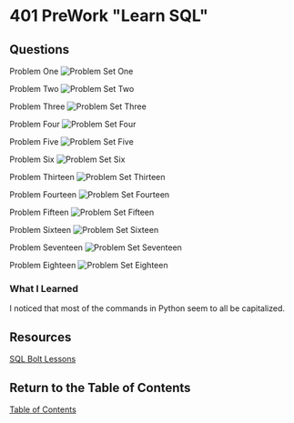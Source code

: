 # 401 PreWork "Learn SQL"

## Questions

Problem One
![Problem Set One](../401/SQLproblem1.png)

Problem Two
![Problem Set Two](../401/SQLproblem2.png)

Problem Three
![Problem Set Three](../401/SQLproblem3.png)

Problem Four
![Problem Set Four](../401/SQLproblem4.png)

Problem Five
![Problem Set Five](../401/SQLproblem5.png)

Problem Six
![Problem Set Six](../401/SQLproblem6.png)

Problem Thirteen
![Problem Set Thirteen](../401/SQLproblem13.png)

Problem Fourteen
![Problem Set Fourteen](../401/SQLproblem14.png)

Problem Fifteen
![Problem Set Fifteen](../401/SQLproblem15.png)

Problem Sixteen
![Problem Set Sixteen](../401/SQLproblem16.png)

Problem Seventeen
![Problem Set Seventeen](../401/SQLproblem17.png)

Problem Eighteen
![Problem Set Eighteen](../401/SQLproblem18.png)

### What I Learned

I noticed that most of the commands in Python seem to all be capitalized.

## Resources

[SQL Bolt Lessons](https://sqlbolt.com/lesson/select_queries_with_joins)

## Return to the Table of Contents

[Table of Contents](https://todd75.github.io/reading-notes/)
